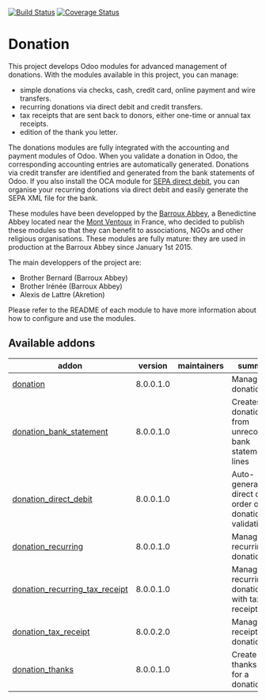 [![Build Status](https://travis-ci.org/OCA/donation.svg?branch=8.0)](https://travis-ci.org/OCA/donation)
[![Coverage Status](https://coveralls.io/repos/OCA/donation/badge.png?branch=8.0)](https://coveralls.io/r/OCA/donation?branch=8.0)

# Donation

This project develops Odoo modules for advanced management of donations. With the modules available in this project, you can manage:
* simple donations via checks, cash, credit card, online payment and wire transfers.
* recurring donations via direct debit and credit transfers.
* tax receipts that are sent back to donors, either one-time or annual tax receipts.
* edition of the thank you letter.

The donations modules are fully integrated with the accounting and payment modules of Odoo. When you validate a donation in Odoo, the corresponding accounting entries are automatically generated. Donations via credit transfer are identified and generated from the bank statements of Odoo. If you also install the OCA module for [SEPA direct debit](https://github.com/OCA/bank-payment/tree/8.0/account_banking_sepa_direct_debit), you can organise your recurring donations via direct debit and easily generate the SEPA XML file for the bank.

These modules have been developped by the
[Barroux Abbey](http://www.barroux.org/), a Benedictine Abbey located near the
[Mont Ventoux](http://en.wikipedia.org/wiki/Mont_Ventoux) in France,
who decided to publish these modules so that they can benefit to
associations, NGOs and other religious organisations. These modules are
fully mature: they are used in production at the Barroux Abbey since
January 1st 2015.

The main developpers of the project are:
* Brother Bernard (Barroux Abbey)
* Brother Irénée (Barroux Abbey)
* Alexis de Lattre (Akretion)

Please refer to the README of each module to have more information about
how to configure and use the modules.

[//]: # (addons)

Available addons
----------------
addon | version | maintainers | summary
--- | --- | --- | ---
[donation](donation/) | 8.0.0.1.0 |  | Manage donations
[donation_bank_statement](donation_bank_statement/) | 8.0.0.1.0 |  | Creates donation from unreconciled bank statement lines
[donation_direct_debit](donation_direct_debit/) | 8.0.0.1.0 |  | Auto-generate direct debit order on donation validation
[donation_recurring](donation_recurring/) | 8.0.0.1.0 |  | Manage recurring donations
[donation_recurring_tax_receipt](donation_recurring_tax_receipt/) | 8.0.0.1.0 |  | Manage recurring donations with tax receipts
[donation_tax_receipt](donation_tax_receipt/) | 8.0.0.2.0 |  | Manage tax receipts for donations
[donation_thanks](donation_thanks/) | 8.0.0.1.0 |  | Create thanks letter for a donation

[//]: # (end addons)
